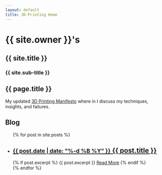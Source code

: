 ```yaml
---
layout: default
title: 3D-Printing Home
---
```

# {{ site.owner }}'s
## {{ site.title }}

### {{ site.sub-title }}
## {{ page.title }}
My updated [3D Printing Manifesto](3d-printing-manifesto) where in I discuss my techniques, insights, and failures.

## Blog
<ul id="blog-post-list">
  {% for post in site.posts %}
    <li>
      <div class="blog-post-excerpt">
      <h2><a href="{{ post.url | absolute_url }}"><small>{{ post.date | date: "%-d %B %Y" }}</small> {{ post.title }}</a></h2>
      {% if post.excerpt %}
        {{ post.excerpt }}
        <a class="read-more" href="{{post.url | absolute_url }}"><span style="margin: 0; padding: 0;">Read More</span></a>
      {% endif %}
      </div>
    </li>
  {% endfor %}
</ul>
